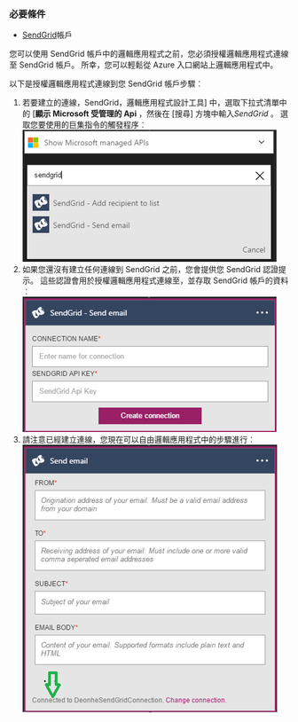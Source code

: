 ### <a name="prerequisites"></a>必要條件
- [SendGrid](https://www.SendGrid.com/)帳戶 

您可以使用 SendGrid 帳戶中的邏輯應用程式之前，您必須授權邏輯應用程式連線至 SendGrid 帳戶。 所幸，您可以輕鬆從 Azure 入口網站上邏輯應用程式中。 

以下是授權邏輯應用程式連線到您 SendGrid 帳戶步驟︰

1. 若要建立的連線，SendGrid，邏輯應用程式設計工具] 中，選取下拉式清單中的 [**顯示 Microsoft 受管理的 Api** ，然後在 [搜尋] 方塊中輸入*SendGrid* 。 選取您要使用的巨集指令的觸發程序︰  
  ![SendGrid 步驟 1](./media/connectors-create-api-sendgrid/sendgrid-1.png)
2. 如果您還沒有建立任何連線到 SendGrid 之前，您會提供您 SendGrid 認證提示。 這些認證會用於授權邏輯應用程式連線至，並存取 SendGrid 帳戶的資料︰  
  ![SendGrid 步驟 2](./media/connectors-create-api-sendgrid/sendgrid-2.png)
3. 請注意已經建立連線，您現在可以自由邏輯應用程式中的步驟進行︰  
  ![SendGrid 步驟 3](./media/connectors-create-api-sendgrid/sendgrid-3.png)   
